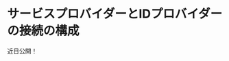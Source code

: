 # サービスプロバイダーとIDプロバイダーの接続の構成

近日公開！


<!-- To change the SAML Service Provider Settings, navigate to the Service Provider tab.

The Service Provider tab includes these options:

**Require Assertion Signature?:** Check this box to require SAML assertions to be individually signed in addition to the entire SAML message.

```{note}
Individual assertions need not be signed as long as the SAML response itself is signed. The SP and IdP should always communicate over `https` to have encryption at the transport level.
```

If you believe man-in-the-middle attacks are possible, the SAML response can be signed. The only reason to sign the assertions is if the SAML response is not signed. In this case, assertions should not only be signed but also encrypted.

**Clock Skew:** A tolerance in milliseconds used by the Service Provider for mitigating time differences between the clocks of the Identity Provider and the Service Provider. This usually only matters when assertions have been made to expire very quickly.

**LDAP Import Enabled:** Check this box to import user information from the configured LDAP connection based on the resolved `NameID`. LDAP connections can be configured from Instance Settings.

**Sign Authn Requests:** Check this box to sign the `AuthnRequest` even if the Identity Provider metadata indicates that it's not required.

**Sign Metadata:** Check this box to sign the metadata XML file.

**SSL Required:** Check this box to reject SAML messages that are not sent over HTTPS. This does not affect how URLs are generated.

## Changing the SAML Identity Provider Connection Settings

To configure Liferay DXP's SAML Identity Provider Settings, navigate to the SAML Admin portlet's Identity Provider Connection tab and click the **Edit** action button on the IdP you want to configure.

**Name:** The name of the Identity Provider with which to connect.

**Entity ID:** The Identity Provider's entity ID. This value must match the entity ID declared in the Identity Provider metadata.

**Enabled:** Check the box to enable this IdP.

**Clock Skew:** A tolerance in milliseconds used by the Service Provider for mitigating time differences between the clocks of the Identity Provider and the Service Provider. This usually only matters when assertions have been made to expire very quickly.

**Force Authn:** Check this box to have the Service Provider ask the Identity Provider to re-authenticate the user before verifying the user.

**Metadata:** You can provide a URL to the Identity Provider metadata XML file or you can manually upload it. If you provide a URL, the XML file is automatically retrieved and periodically polled for updates. You can change the update interval in System Settings by modifying the Runtime Metadata Refresh Interval property which specifies a number of seconds. If fetching the metadata XML file by URL fails, you can't enable the Identity Provider connection. If the metadata is inaccessible via URL, you can upload the XML file manually. In this case, the metadata XML file is not updated automatically.

**Name Identifier Format:** Choose the Name Identifier Format used in the SAML Response. Set this according to what the Service Provider expects to receive. For Liferay Service Providers, selections other than email address indicate that the Name Identifier refers to screen name. The formats don't have any special meaning to Liferay Identity Providers. The Name Identifier attribute defines the `NameID` value.

**Attribute Mapping:** Attribute mapping is done from the attribute name or friendly name in the SAML Response to the Liferay attribute name. For example, if you want to map a response attribute named `mail` to the Liferay attribute `emailAddress`, enter the following mapping:

```
mail=emailAddress
```

Available Liferay attributes are: `emailAddress`, `screenName`, `firstName`, `lastName`, `modifiedDate`, and `uuid`.

**Keep Alive URL:** If users are logged into several Liferay SP instances via a Liferay IdP, their sessions can be kept alive as long as they keep a browser window open to one of them. Configure this only if the IdP is Liferay DXP. The URL is `https://[IdP host name]/c/portal/saml/keep_alive`. On the Liferay IdP, configure this URL the same way, but point back to this SP.

Save your changes when you are finished configuring the Liferay instance as a service provider. There is no need to restart the server: the changes are applied immediately.

Make the above configurations through the SAML Control Panel interface and not via properties. Some features of the Liferay Connector to SAML 2.0 app are not available as properties.

**Limitation:** The Liferay SAML app can only be used with a single virtual host. Technically, this means that in the SAML metadata for Liferay, only one binding can be added in this form:

```xml
<md:EntityDescriptor>
...
<md:SPSSODescriptor>
...
<md:AssertionConsumerService Binding="urn:oasis:names:tc:SAML:2.0:bindings:HTTP-POST" Location="https://portal.domain.com/c/portal/saml/acs" index="1" isDefault="true" />
...
</md:SPSSODescriptor>
</md:EntityDescriptor> -->
